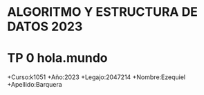 #  ALGORITMO Y ESTRUCTURA DE DATOS 2023

#  TP 0  hola.mundo

+Curso:k1051
+Año:2023
+Legajo:2047214
+Nombre:Ezequiel 
+Apellido:Barquera
